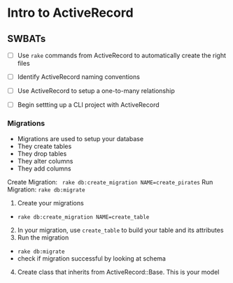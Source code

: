 # Intro to ActiveRecord

## SWBATs
- [ ] Use `rake` commands from ActiveRecord to automatically create the right files
- [ ] Identify ActiveRecord naming conventions
- [ ] Use ActiveRecord to setup a one-to-many relationship
- [ ] Begin settting up a CLI project with ActiveRecord


### Migrations
- Migrations are used to setup your database
- They create tables
- They drop tables
- They alter columns
- They add columns

Create Migration: ` rake db:create_migration NAME=create_pirates`
Run Migration: `rake db:migrate`


1. Create your migrations
  - `rake db:create_migration NAME=create_table`
2. In your migration, use `create_table` to build your table and its attributes
3. Run the migration
  - `rake db:migrate`
  - check if migration successful by looking at schema
4. Create class that inherits from ActiveRecord::Base. This is your model